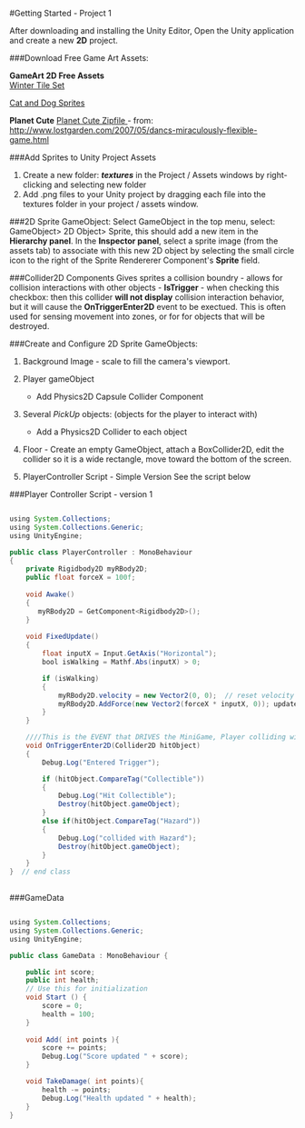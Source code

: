 #Getting Started - Project 1

After downloading and installing the Unity Editor, Open the Unity application and create a new **2D** project.  

###Download Free Game Art Assets:
    
**GameArt 2D Free Assets**  
[Winter Tile Set](https://www.gameart2d.com/winter-platformer-game-tileset.html)

[Cat and Dog Sprites](https://www.gameart2d.com/cat-and-dog-free-sprites.html)  
    
**Planet Cute** [Planet Cute Zipfile ](https://utdallas.box.com/v/planet-cute-zipfile) - from: http://www.lostgarden.com/2007/05/dancs-miraculously-flexible-game.html


###Add Sprites to Unity Project Assets 
1. Create a new folder: _**textures**_ in the Project / Assets windows by right-clicking and selecting new folder 
2. Add .png files to your Unity project by dragging each file into the textures folder in your project / assets window. 

###2D Sprite GameObject:
Select GameObject in the top menu, select: GameObject> 2D Object> Sprite, this should add a new item in the **Hierarchy panel**.  In the **Inspector panel**, select a sprite image (from the assets tab) to associate with this new 2D object by selecting the small circle icon to the right of the Sprite Rendererer Component's **Sprite** field. 

###Collider2D Components
Gives sprites a collision boundry - allows for collision interactions with other objects
    - **IsTrigger** - when checking this checkbox: then this collider **will not display** collision interaction behavior, but it will cause the **OnTriggerEnter2D** event to be exectued. This is often used for sensing movement into zones, or for for objects that will be destroyed.   

###Create and Configure 2D Sprite GameObjects:
1.  Background Image - scale to fill the camera's viewport.
2. Player gameObject  
    - Add Physics2D Capsule Collider Component
    
3. Several _PickUp_ objects: (objects for the player to interact with)
    - Add a Physics2D Collider to each object
    
4. Floor - Create an empty GameObject, attach a  BoxCollider2D, edit the collider so it is a wide rectangle, move toward the bottom of the screen.

5. PlayerController Script - Simple Version
See the script below
    
###Player Controller Script - version 1    

```java

using System.Collections;
using System.Collections.Generic;
using UnityEngine;

public class PlayerController : MonoBehaviour
{
    private Rigidbody2D myRBody2D;
    public float forceX = 100f;
   
    void Awake()
    {
       myRBody2D = GetComponent<Rigidbody2D>();
    }
    
    void FixedUpdate()
    {
        float inputX = Input.GetAxis("Horizontal");
        bool isWalking = Mathf.Abs(inputX) > 0;

        if (isWalking)
        {
            myRBody2D.velocity = new Vector2(0, 0);  // reset velocity to 0
            myRBody2D.AddForce(new Vector2(forceX * inputX, 0)); update x component velocity by adding a force, nothing happens to y velocity
        }
    }

    ////This is the EVENT that DRIVES the MiniGame, Player colliding with Pickup Objects
    void OnTriggerEnter2D(Collider2D hitObject)
    {
        Debug.Log("Entered Trigger");

        if (hitObject.CompareTag("Collectible"))
        {
            Debug.Log("Hit Collectible");
            Destroy(hitObject.gameObject);
        }
        else if(hitObject.CompareTag("Hazard"))
        {
            Debug.Log("collided with Hazard");
            Destroy(hitObject.gameObject);
        }
    }
}  // end class
    

```
 ###GameData
 
 

```java

using System.Collections;
using System.Collections.Generic;
using UnityEngine;

public class GameData : MonoBehaviour {

    public int score;
    public int health;
	// Use this for initialization
	void Start () {
        score = 0;
        health = 100;
	}
	
    void Add( int points ){
        score += points;
        Debug.Log("Score updated " + score);
    }

    void TakeDamage( int points){
        health -= points;
        Debug.Log("Health updated " + health);
    }
}
 
  
```

